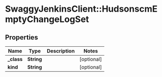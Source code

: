 # SwaggyJenkinsClient::HudsonscmEmptyChangeLogSet

## Properties
Name | Type | Description | Notes
------------ | ------------- | ------------- | -------------
**_class** | **String** |  | [optional] 
**kind** | **String** |  | [optional] 


